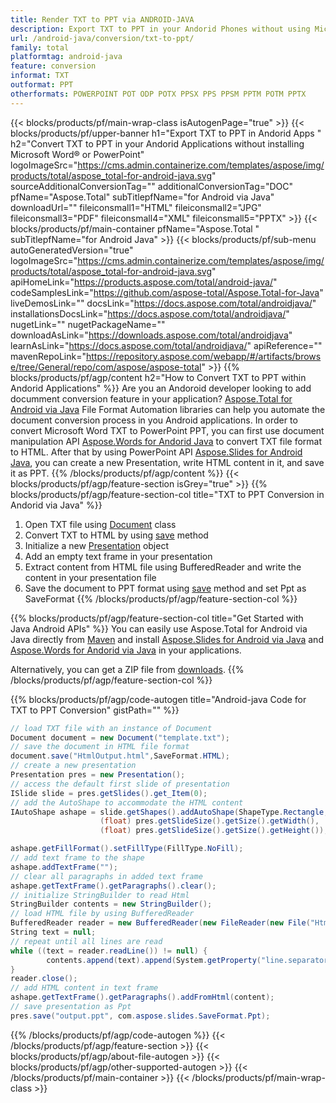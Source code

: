 ```yaml
---
title: Render TXT to PPT via ANDROID-JAVA 
description: Export TXT to PPT in your Andorid Phones without using Microsoft Word of PowerPoint 
url: /android-java/conversion/txt-to-ppt/
family: total
platformtag: android-java
feature: conversion
informat: TXT
outformat: PPT
otherformats: POWERPOINT POT ODP POTX PPSX PPS PPSM PPTM POTM PPTX
---
```

{{< blocks/products/pf/main-wrap-class isAutogenPage="true" >}}
{{< blocks/products/pf/upper-banner h1="Export TXT to PPT in Andorid Apps " h2="Convert TXT to PPT in your Andorid Applications without installing Microsoft Word&reg; or PowerPoint" logoImageSrc="https://cms.admin.containerize.com/templates/aspose/img/products/total/aspose_total-for-android-java.svg" sourceAdditionalConversionTag="" additionalConversionTag="DOC" pfName="Aspose.Total" subTitlepfName="for Android via Java" downloadUrl="" fileiconsmall1="HTML" fileiconsmall2="JPG" fileiconsmall3="PDF" fileiconsmall4="XML" fileiconsmall5="PPTX" >}}
{{< blocks/products/pf/main-container pfName="Aspose.Total " subTitlepfName="for Android Java" >}}
{{< blocks/products/pf/sub-menu autoGeneratedVersion="true" logoImageSrc="https://cms.admin.containerize.com/templates/aspose/img/products/total/aspose_total-for-android-java.svg" apiHomeLink="https://products.aspose.com/total/android-java/" codeSamplesLink="https://github.com/aspose-total/Aspose.Total-for-Java" liveDemosLink="" docsLink="https://docs.aspose.com/total/androidjava/" installationsDocsLink="https://docs.aspose.com/total/androidjava/" nugetLink="" nugetPackageName="" downloadAsLink="https://downloads.aspose.com/total/androidjava" learnAsLink="https://docs.aspose.com/total/androidjava/" apiReference="" mavenRepoLink="https://repository.aspose.com/webapp/#/artifacts/browse/tree/General/repo/com/aspose/aspose-total" >}}
{{% blocks/products/pf/agp/content h2="How to Convert TXT to PPT within Andorid Applications" %}}
Are you an Andoroid developer looking to add documment conversion feature in your application? [Aspose.Total for Android via Java](https://products.aspose.com/total/android-java/) File Format Automation libraries can help you automate the document conversion process in you Android applications. In order to convert Microsoft Word TXT to PowerPoint PPT, you can first use document manipulation API [Aspose.Words for Andorid Java](https://products.aspose.com/words/android-java/) to convert TXT file format to HTML. After that by using PowerPoint API [Aspose.Slides for Android Java](https://products.aspose.com/slides/android-java/), you can create a new Presentation, write HTML content in it, and save it as PPT. 
{{% /blocks/products/pf/agp/content %}}
{{< blocks/products/pf/agp/feature-section isGrey="true" >}}
{{% blocks/products/pf/agp/feature-section-col title="TXT to PPT Conversion in Andorid via Java" %}}
1. Open TXT file using [Document](https://apireference.aspose.com/words/java/com.aspose.words/Document) class
2. Convert TXT to HTML by using [save](https://apireference.aspose.com/words/java/com.aspose.words/Document#save(java.lang.String,com.aspose.words.SaveOptions)) method
3. Initialize a new [Presentation](https://apireference.aspose.com/slides/java/com.aspose.slides/Presentation) object
4. Add an empty text frame in your presentation
5. Extract content from HTML file using BufferedReader and write the content in your presentation file 
4. Save the document to PPT format using [save](https://apireference.aspose.com/slides/java/com.aspose.slides/Presentation#save-java.io.OutputStream-int-) method and set Ppt as SaveFormat
{{% /blocks/products/pf/agp/feature-section-col %}}

{{% blocks/products/pf/agp/feature-section-col title="Get Started with Java Android APIs" %}}
You can easily use Aspose.Total for Android via Java directly from [Maven](https://repository.aspose.com/webapp/#/artifacts/browse/tree/General/repo/com/aspose/aspose-total) and install [Aspose.Slides for Android via Java](https://docs.aspose.com/slides/androidjava/install-aspose-slides-for-android-via-java/) and [Aspose.Words for Andorid via Java](https://docs.aspose.com/words/java/install-aspose-words-for-android-via-java/#install-asposewords-for-android-via-java-from-maven-repository) in your applications.

Alternatively, you can get a ZIP file from [downloads](https://downloads.aspose.com/total/androidjava).
{{% /blocks/products/pf/agp/feature-section-col %}}

{{% blocks/products/pf/agp/code-autogen title="Android-java Code for TXT to PPT Conversion" gistPath="" %}}
```cs
// load TXT file with an instance of Document
Document document = new Document("template.txt");
// save the document in HTML file format
document.save("HtmlOutput.html",SaveFormat.HTML);
// create a new presentation 
Presentation pres = new Presentation();
// access the default first slide of presentation
ISlide slide = pres.getSlides().get_Item(0);
// add the AutoShape to accommodate the HTML content
IAutoShape ashape = slide.getShapes().addAutoShape(ShapeType.Rectangle, 10, 10,
                    (float) pres.getSlideSize().getSize().getWidth(), 
                    (float) pres.getSlideSize().getSize().getHeight());

ashape.getFillFormat().setFillType(FillType.NoFill);
// add text frame to the shape
ashape.addTextFrame("");
// clear all paragraphs in added text frame
ashape.getTextFrame().getParagraphs().clear();
// initialize StringBuilder to read Html 
StringBuilder contents = new StringBuilder();
// load HTML file by using BufferedReader
BufferedReader reader = new BufferedReader(new FileReader(new File("HtmlOutput.html")));
String text = null;
// repeat until all lines are read
while ((text = reader.readLine()) != null) {
        contents.append(text).append(System.getProperty("line.separator"));
}
reader.close();
// add HTML content in text frame
ashape.getTextFrame().getParagraphs().addFromHtml(content);
// save presentation as Ppt
pres.save("output.ppt", com.aspose.slides.SaveFormat.Ppt);                    
```
{{% /blocks/products/pf/agp/code-autogen %}}
{{< /blocks/products/pf/agp/feature-section >}}
{{< blocks/products/pf/agp/about-file-autogen >}}
{{< blocks/products/pf/agp/other-supported-autogen >}}
{{< /blocks/products/pf/main-container >}}
{{< /blocks/products/pf/main-wrap-class >}}
